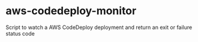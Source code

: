 # aws-codedeploy-monitor
Script to watch a AWS CodeDeploy deployment and return an exit or failure status code
